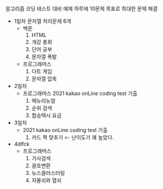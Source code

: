 알고리즘 코딩 테스트 대비 예제
하루에 10문제 목표로 최대한 문제 해결

- 1일차 
문자열 처리문제 6개
	- 백준
		1. HTML
		2. 개강 총회
		3. 단어 공부
		4. 문자열 폭발
	- 프로그래머스
		1. 다트 게임
		2. 문자열 압축
- 2일차
	- 프로그래머스
		2021 kakao onLine coding test 기출
		1. 메뉴리뉴얼
		2. 순위 검색
		3. 합승택시 요금
- 3일차
	- 2021 kakao onLine coding test 기출
		1. 카드 짝 맞추기 <- 난이도가 꽤 높았다.
- 4dlfck
	- 프로그래머스
		1. 가사검색
		2. 괄호변환
		3. 뉴스클러스터링
		4. 자물쇠와 열쇠
